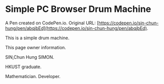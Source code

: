 # Simple PC Browser Drum Machine

A Pen created on CodePen.io. Original URL: [https://codepen.io/sin-chun-hung/pen/abqjbEd](https://codepen.io/sin-chun-hung/pen/abqjbEd).

This is a simple drum machine.

This page owner information.

SIN,Chun Hung SIMON.

HKUST graduate.

Mathematician. Developer.
